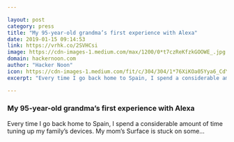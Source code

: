 ```yaml
---

layout: post
category: press
title: "My 95-year-old grandma’s first experience with Alexa"
date: 2019-01-15 09:14:53
link: https://vrhk.co/2SVHCsi
image: https://cdn-images-1.medium.com/max/1200/0*t7czReKfzkGOOWE_.jpg
domain: hackernoon.com
author: "Hacker Noon"
icon: https://cdn-images-1.medium.com/fit/c/304/304/1*76XiKOa05Yya6_CdYX8pVg.jpeg
excerpt: "Every time I go back home to Spain, I spend a considerable amount of time tuning up my family’s devices. My mom’s Surface is stuck on some…"

---
```


### My 95-year-old grandma’s first experience with Alexa

Every time I go back home to Spain, I spend a considerable amount of time tuning up my family’s devices. My mom’s Surface is stuck on some…